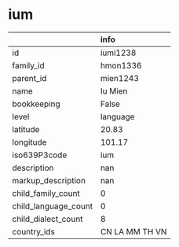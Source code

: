 # ium
|                      | info           |
|:---------------------|:---------------|
| id                   | iumi1238       |
| family_id            | hmon1336       |
| parent_id            | mien1243       |
| name                 | Iu Mien        |
| bookkeeping          | False          |
| level                | language       |
| latitude             | 20.83          |
| longitude            | 101.17         |
| iso639P3code         | ium            |
| description          | nan            |
| markup_description   | nan            |
| child_family_count   | 0              |
| child_language_count | 0              |
| child_dialect_count  | 8              |
| country_ids          | CN LA MM TH VN |